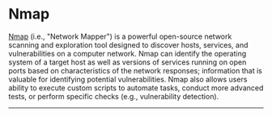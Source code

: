 # Nmap

[Nmap](https://nmap.org/) (i.e., "Network Mapper") is a powerful open-source network scanning and exploration tool designed to discover hosts, services, and vulnerabilities on a computer network.
Nmap can identify the operating system of a target host as well as versions of services running on open ports based on characteristics of the network responses; information that is valuable for identifying potential vulnerabilities.
Nmap also allows users ability to execute custom scripts to automate tasks, conduct more advanced tests, or perform specific checks (e.g., vulnerability detection).

<hr>

